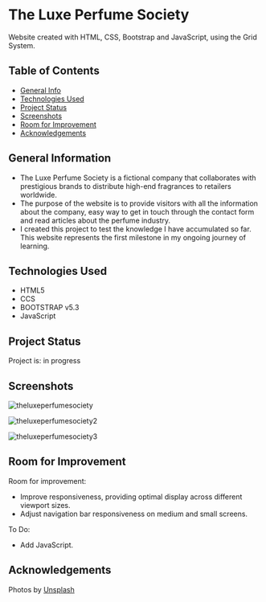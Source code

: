 # The Luxe Perfume Society </br>
</hr>
Website created with HTML, CSS, Bootstrap and JavaScript, using the Grid System.

## Table of Contents
</hr>

<ul>
  <li><a href="#general-information">General Info</a></li>
  <li><a href="#technologies-used">Technologies Used</a></li>
  <li><a href="#project-status">Project Status</a></li>
  <li><a href="#screenshots">Screenshots</a></li>
  <li><a href="#room-for-improvement">Room for Improvement</a></li>
  <li><a href="#acknowledgements">Acknowledgements</a></li>
</ul>


## General Information
</hr>

<ul>
  <li>The Luxe Perfume Society is a fictional company that collaborates with prestigious brands to distribute high-end fragrances to retailers worldwide.</li>
  <li>The purpose of the website is to provide visitors with all the information about the company, easy way to get in touch through the contact form and read articles about the perfume industry.</li>
  <li>I created this project to test the knowledge I have accumulated so far. This website represents the first milestone in my ongoing journey of learning.</li>
</ul>

## Technologies Used
</hr>

<ul>
  <li>HTML5</li>
  <li>CCS</li>
  <li>BOOTSTRAP v5.3</li>
  <li>JavaScript</li>
</ul>

## Project Status
</hr>

Project is: in progress

## Screenshots
</hr>

![theluxeperfumesociety](https://github.com/user-attachments/assets/b04ee3f6-9a45-44dd-be34-fdfc63f2d17a)

![theluxeperfumesociety2](https://github.com/user-attachments/assets/ec39bcd0-e6c8-49c2-a1df-26756e09231e)

![theluxeperfumesociety3](https://github.com/user-attachments/assets/5f283f82-4feb-41fc-9dae-e52f01af04ab)



## Room for Improvement
</hr>

Room for improvement:
<ul>
  <li>Improve responsiveness, providing optimal display across different viewport sizes.</li>
  <li>Adjust navigation bar responsiveness on medium and small screens.</li>
</ul>

To Do:
<ul>
  <li>Add JavaScript.</li>
</ul>

## Acknowledgements
</hr>

Photos by [Unsplash](https://unsplash.com/)




